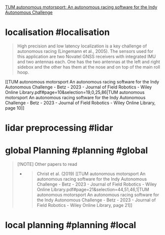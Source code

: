 [TUM autonomous motorsport: An autonomous racing software for the Indy Autonomous Challenge](obsidian://open?vault=Masters%20Notes&file=Papers%2FTUM%20autonomous%20motorsport%20An%20autonomous%20racing%20software%20for%20the%20Indy%20Autonomous%20Challenge%20-%20Betz%20-%202023%20-%20Journal%20of%20Field%20Robotics%20-%20Wiley%20Online%20Library.pdf)

# localisation #localisation
> High precision and low latency localization is a key challenge of autonomous racing (Lingemann et al., 2005). The sensors used for this application are two Novatel GNSS receivers with integrated IMU and two antennas each. One has the two antennas at the left and right sidebox and the other has them at the nose and on top of the main roll hoop.

[[TUM autonomous motorsport An autonomous racing software for the Indy Autonomous Challenge - Betz - 2023 - Journal of Field Robotics - Wiley Online Library.pdf#page=10&selection=19,0,25,86|TUM autonomous motorsport An autonomous racing software for the Indy Autonomous Challenge - Betz - 2023 - Journal of Field Robotics - Wiley Online Library, page 10]]

# lidar preprocessing #lidar 

# global Planning #planning #global

> [!NOTE] Other papers to read
> - > Christ et al. (2019) [[TUM autonomous motorsport An autonomous racing software for the Indy Autonomous Challenge - Betz - 2023 - Journal of Field Robotics - Wiley Online Library.pdf#page=21&selection=44,51,46,1|TUM autonomous motorsport An autonomous racing software for the Indy Autonomous Challenge - Betz - 2023 - Journal of Field Robotics - Wiley Online Library, page 21]]


# local planning #planning #local

